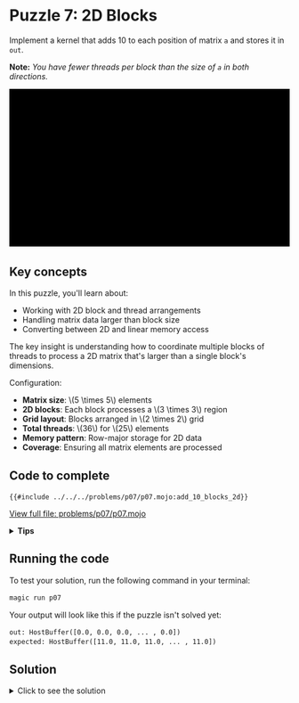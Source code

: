 # Puzzle 7: 2D Blocks

Implement a kernel that adds 10 to each position of matrix `a` and stores it in `out`.

**Note:** _You have fewer threads per block than the size of `a` in both directions._

![Blocks 2D visualization](./media/videos/720p30/puzzle_07_viz.gif)

## Key concepts

In this puzzle, you'll learn about:

- Working with 2D block and thread arrangements
- Handling matrix data larger than block size
- Converting between 2D and linear memory access

The key insight is understanding how to coordinate multiple blocks of threads to process a 2D matrix that's larger than a single block's dimensions.

Configuration:

- **Matrix size**: \\(5 \times 5\\) elements
- **2D blocks**: Each block processes a \\(3 \times 3\\) region
- **Grid layout**: Blocks arranged in \\(2 \times 2\\) grid
- **Total threads**: \\(36\\) for \\(25\\) elements
- **Memory pattern**: Row-major storage for 2D data
- **Coverage**: Ensuring all matrix elements are processed

## Code to complete

```mojo
{{#include ../../../problems/p07/p07.mojo:add_10_blocks_2d}}
```
<a href="{{#include ../_includes/repo_url.md}}/blob/main/problems/p07/p07.mojo" class="filename">View full file: problems/p07/p07.mojo</a>

<details>
<summary><strong>Tips</strong></summary>

<div class="solution-tips">

1. Calculate global indices: `global_i = block_dim.x * block_idx.x + thread_idx.x`
2. Add guard: `if global_i < size and global_j < size`
3. Inside guard: `out[global_j * size + global_i] = a[global_j * size + global_i] + 10.0`
</div>
</details>

## Running the code

To test your solution, run the following command in your terminal:

```bash
magic run p07
```

Your output will look like this if the puzzle isn't solved yet:
```txt
out: HostBuffer([0.0, 0.0, 0.0, ... , 0.0])
expected: HostBuffer([11.0, 11.0, 11.0, ... , 11.0])
```

## Solution

<details>
<summary>Click to see the solution</summary>

```mojo
{{#include ../../../solutions/p07/p07.mojo:add_10_blocks_2d_solution}}
```

<div class="solution-explanation">

This solution:
- Computes global indices with `block_dim * block_idx + thread_idx`
- Guards against out-of-bounds with `if global_i < size and global_j < size`
- Uses row-major indexing to access and update matrix elements
</div>
</details>
